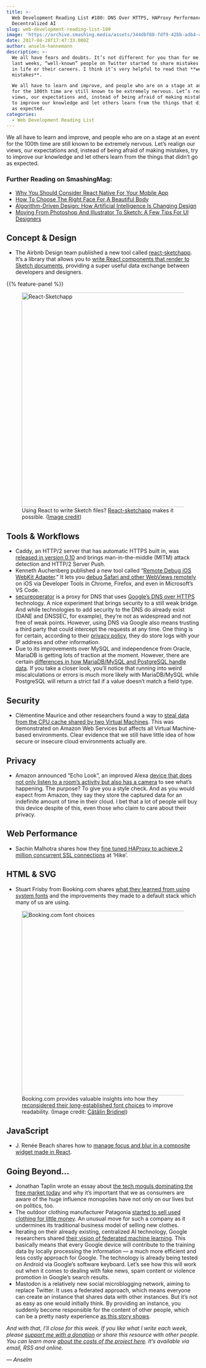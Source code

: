 ```yaml
---
title: >-
  Web Development Reading List #180: DNS Over HTTPS, HAProxy Performance, And
  Decentralized AI
slug: web-development-reading-list-180
image: 'https://archive.smashing.media/assets/344dbf88-fdf9-42bb-adb4-46f01eedd629/ac553473-dac6-43fa-a6fa-680a529d6a1a/wdrl-180-opt.png'
date: 2017-04-28T17:47:33.000Z
author: anselm-hannemann
description: >-
  We all have fears and doubts. It’s not different for you than for me. Over the
  last weeks, “well-known” people on Twitter started to share mistakes they made
  in life or their careers. I think it’s very helpful to read that **we all make
  mistakes**.

  We all have to learn and improve, and people who are on a stage at an event
  for the 100th time are still known to be extremely nervous. Let’s realign our
  views, our expectations and, instead of being afraid of making mistakes, try
  to improve our knowledge and let others learn from the things that didn’t go
  as expected.
categories:
  - Web Development Reading List
---
```

We all have to learn and improve, and people who are on a stage at an event for the 100th time are still known to be extremely nervous. Let’s realign our views, our expectations and, instead of being afraid of making mistakes, try to improve our knowledge and let others learn from the things that didn’t go as expected.</p>

### <span class="rh">Further Reading</span> on SmashingMag:

*   [Why You Should Consider React Native For Your Mobile App](https://www.smashingmagazine.com/2016/04/consider-react-native-mobile-app/)
*   [How To Choose The Right Face For A Beautiful Body](https://www.smashingmagazine.com/2012/05/how-to-choose-the-right-face-for-a-beautiful-body/)
*   [Algorithm-Driven Design: How Artificial Intelligence Is Changing Design](https://www.smashingmagazine.com/2017/01/algorithm-driven-design-how-artificial-intelligence-changing-design/)
*   [Moving From Photoshop And Illustrator To Sketch: A Few Tips For UI Designers](https://www.smashingmagazine.com/2017/04/photoshop-illustrator-sketch-ui/)

## Concept & Design

*   The Airbnb Design team published a new tool called [react-sketchapp](https://github.com/airbnb/react-sketchapp). It’s a library that allows you to [write React components that render to Sketch documents](https://airbnb.design/painting-with-code/), providing a super useful data exchange between developers and designers.

{{% feature-panel %}}

<figure><a href="https://github.com/airbnb/react-sketchapp"><img loading="lazy" decoding="async" src="https://archive.smashing.media/assets/344dbf88-fdf9-42bb-adb4-46f01eedd629/b42b62aa-f51d-4c2e-8f54-3b60259520df/react-sketchapp-opt.png" width="800" height="560" alt="React-Sketchapp" /></a><figcaption>Using React to write Sketch files? <a href="https://github.com/airbnb/react-sketchapp">React-sketchapp</a> makes it possible. (<a href="https://github.com/airbnb/react-sketchapp">Image credit</a>)</figcaption></figure>

## Tools & Workflows

*   Caddy, an HTTP/2 server that has automatic HTTPS built in, was [released in version 0.10](https://caddyserver.com/blog/caddy-0_10-released) and brings man-in-the-middle (MITM) attack detection and HTTP/2 Server Push.
*   Kenneth Auchenberg published a new tool called “[Remote Debug iOS WebKit Adapter](https://github.com/RemoteDebug/remotedebug-ios-webkit-adapter).” It lets you [debug Safari and other WebViews remotely](https://medium.com/@auchenberg/hello-remotedebug-ios-webkit-adapter-debug-safari-and-ios-webviews-from-anywhere-2a8553df7465) on iOS via Developer Tools in Chrome, Firefox, and even in Microsoft’s VS Code.
*   [secureoperator](https://github.com/fardog/secureoperator) is a proxy for DNS that uses [Google’s DNS over HTTPS](https://developers.google.com/speed/public-dns/docs/dns-over-https) technology. A nice experiment that brings security to a still weak bridge. And while technologies to add security to the DNS do already exist (DANE and DNSSEC, for example), they’re not as widespread and not free of weak points. However, using DNS via Google also means trusting a third party that could intercept the requests at any time. One thing is for certain, according to their [privacy policy](https://developers.google.com/speed/public-dns/privacy), they do store logs with your IP address and other information.
*   Due to its improvements over MySQL and independence from Oracle, MariaDB is getting lots of traction at the moment. However, there are certain [differences in how MariaDB/MySQL and PostgreSQL handle data](https://www.cybertec.at/why-favor-postgresql-over-mariadb-mysql/). If you take a closer look, you’ll notice that running into weird miscalculations or errors is much more likely with MariaDB/MySQL while PostgreSQL will return a strict fail if a value doesn’t match a field type.</p>

## Security

*   Clémentine Maurice and other researchers found a way to [steal data from the CPU cache shared by two Virtual Machines](https://www.theregister.co.uk/2017/03/31/researchers_steal_data_from_shared_cache_of_two_cloud_vms/). This was demonstrated on Amazon Web Services but affects all Virtual Machine-based environments. Clear evidence that we still have little idea of how secure or insecure cloud environments actually are.</p>

## Privacy

*   Amazon announced “Echo Look”, an improved Alexa [device that does not only listen to a room’s activity but also has a camera](https://motherboard.vice.com/en_us/article/amazon-echo-look-bedroom-camera) to see what’s happening. The purpose? To give you a style check. And as you would expect from Amazon, they say they store the captured data for an indefinite amount of time in their cloud. I bet that a lot of people will buy this device despite of this, even those who claim to care about their privacy.</p>

## Web Performance

*   Sachin Malhotra shares how they [fine tuned HAProxy to achieve 2 million concurrent SSL connections](https://medium.freecodecamp.com/how-we-fine-tuned-haproxy-to-achieve-2-000-000-concurrent-ssl-connections-d017e61a4d27) at ‘Hike’.</p>

## HTML & SVG

*   Stuart Frisby from Booking.com shares [what they learned from using system fonts](https://booking.design/implementing-system-fonts-on-booking-com-a-lesson-learned-bdc984df627f) and the improvements they made to a default stack which many of us are using.

<figure><a href="https://booking.design/implementing-system-fonts-on-booking-com-a-lesson-learned-bdc984df627f"><img loading="lazy" decoding="async" src="https://archive.smashing.media/assets/344dbf88-fdf9-42bb-adb4-46f01eedd629/b3dc9d3a-6c58-4feb-98dc-02448c1c4d57/booking-font-choice-opt.png" width="800" height="482" alt="Booking.com font choices" /></a><figcaption>Booking.com provides valuable insights into how they <a href="https://booking.design/implementing-system-fonts-on-booking-com-a-lesson-learned-bdc984df627f">reconsidered their long-established font choices</a> to improve readability. (Image credit: <a href="https://booking.design/implementing-system-fonts-on-booking-com-a-lesson-learned-bdc984df627f">Cătălin Bridinel</a>)</figcaption></figure>

## JavaScript

*   J. Renée Beach shares how to [manage focus and blur in a composite widget made in React](https://medium.com/@jessebeach/dealing-with-focus-and-blur-in-a-composite-widget-in-react-90d3c3b49a9b).</p>

## Going Beyond…

*   Jonathan Taplin wrote an essay about [the tech moguls dominating the free market today](https://www.nytimes.com/2017/04/22/opinion/sunday/is-it-time-to-break-up-google.html?_r=0) and why it’s important that we as consumers are aware of the huge influence monopolies have not only on our lives but on politics, too.
*   The outdoor clothing manufacturer Patagonia [started to sell used clothing for little money](https://python.sh/2017/4/patagonia-begins-selling-used-clothing). An unusual move for such a company as it undermines its traditional business model of selling new clothes.
*   Iterating on their already existing, centralized AI technology, Google researchers shared [their vision of federated machine learning](https://research.googleblog.com/2017/04/federated-learning-collaborative.html). This basically means that every Google device will contribute to the training data by locally processing the information — a much more efficient and less costly approach for Google. The technology is already being tested on Android via Google’s software keyboard. Let’s see how this will work out when it comes to dealing with fake news, spam content or violence promotion in Google’s search results.
*   Mastodon is a relatively new social microblogging network, aiming to replace Twitter. It uses a federated approach, which means everyone can create an instance that shares data with other instances. But it’s not as easy as one would initially think. By providing an instance, you suddenly become responsible for the content of other people, which can be a pretty nasty experience [as this story shows](https://cherubini.casa/why-i-shut-down-wizards-town-and-left-mastodon-6d4e631346b3).

_And with that, I’ll close for this week. If you like what I write each week, please [support me with a donation](https://wdrl.info/donate) or share this resource with other people. You can learn more [about the costs of the project here](https://wdrl.info/costs/). It’s available via email, RSS and online._

_— Anselm_

